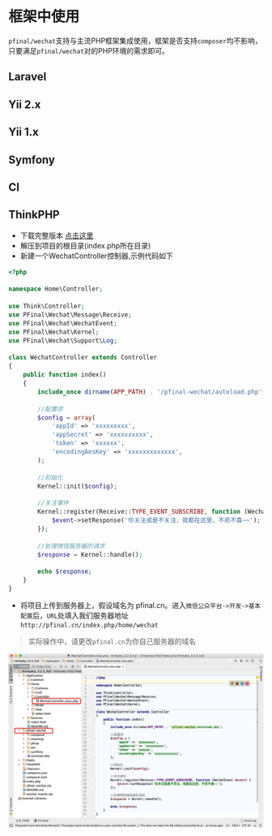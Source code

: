 # 框架中使用

`pfinal/wechat`支持与主流PHP框架集成使用，框架是否支持`composer`均不影响，只要满足`pfinal/wechat`对的PHP环境的需求即可。


## Laravel

## Yii 2.x

## Yii 1.x

## Symfony

## CI

## ThinkPHP

* 下载完整版本 [点击这里](https://github.com/pfinal/wechat/raw/publish/pfinal-wechat-full.zip)
* 解压到项目的根目录(index.php所在目录)
* 新建一个WechatController控制器,示例代码如下

```PHP
<?php

namespace Home\Controller;

use Think\Controller;
use PFinal\Wechat\Message\Receive;
use PFinal\Wechat\WechatEvent;
use PFinal\Wechat\Kernel;
use PFinal\Wechat\Support\Log;

class WechatController extends Controller
{
    public function index()
    {
        include_once dirname(APP_PATH) . '/pfinal-wechat/autoload.php';

        //配置项
        $config = array(
            'appId' => 'xxxxxxxxx',
            'appSecret' => 'xxxxxxxxxx',
            'token' => 'xxxxxx',
            'encodingAesKey' => 'xxxxxxxxxxxxx',
        );

        //初始化
        Kernel::init($config);

        //关注事件
        Kernel::register(Receive::TYPE_EVENT_SUBSCRIBE, function (WechatEvent $event) {
            $event->setResponse('你关注或是不关注，我都在这里，不悲不喜~~');
        });

        //处理微信服务器的请求
        $response = Kernel::handle();

        echo $response;
    }
}
```

* 将项目上传到服务器上，假设域名为 pfinal.cn。进入`微信公众平台->开发->基本配置`后，`URL`处填入我们服务器地址 `http://pfinal.cn/index.php/home/wechat`

> 实际操作中，请更改`pfinal.cn`为你自己服务器的域名

![](img/tp.png)
